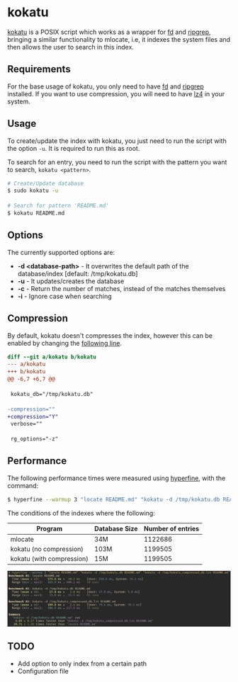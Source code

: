# kokatu

[kokatu](https://translate.google.com/#view=home&op=translate&sl=en&tl=eu&text=locate)
is a POSIX script which works as a wrapper for [fd](https://github.com/sharkdp/fd) and [ripgrep](https://github.com/BurntSushi/ripgrep),
bringing a similar functionality to mlocate, i.e, it indexes the system files and then allows the user to search in this index.

## Requirements

For the base usage of kokatu, you only need to have [fd](https://github.com/sharkdp/fd) and [ripgrep](https://github.com/BurntSushi/ripgrep) installed.
If you want to use compression, you will need to have [lz4](https://github.com/lz4/lz4) in your system.

## Usage

To create/update the index with kokatu, you just need to run the script with the option `-u`.
It is required to run this as root.

To search for an entry, you need to run the script with the pattern you want to search, `kokatu <pattern>`.

```bash
# Create/Update database
$ sudo kokatu -u

# Search for pattern 'README.md'
$ kokatu README.md
```

## Options

The currently supported options are:

- **-d \<database-path\>**  - It overwrites the default path of the database/index [default: /tmp/kokatu.db]
- **-u**                    - It updates/creates the database
- **-c**                    - Return the number of matches, instead of the matches themselves
- **-i**                    - Ignore case when searching

## Compression

By default, kokatu doesn't compresses the index, however this can be enabled by changing the [following line](https://github.com/dedukun/kokatu/blob/master/kokatu#L9).

```diff
diff --git a/kokatu b/kokatu
--- a/kokatu
+++ b/kokatu
@@ -6,7 +6,7 @@

 kokatu_db="/tmp/kokatu.db"

-compression=""
+compression="Y"
 verbose=""

 rg_options="-z"
```

## Performance

The following performance times were measured using [hyperfine](https://github.com/sharkdp/hyperfine), with the command:
```bash
$ hyperfine --warmup 3 "locate README.md" "kokatu -d /tmp/kokatu.db README.md" "kokatu -d /tmp/kokatu_compressed.db.lz4 README.md"
```

The conditions of the indexes where the following:

| Program                   | Database Size | Number of entries |
|---------------------------|---------------|-------------------|
| mlocate                   | 34M           | 1122686           |
| kokatu (no compression)   | 103M          | 1199505           |
| kokatu (with compression) | 15M           | 1199505           |

![](images/performance.png?raw=true)

## TODO

- Add option to only index from a certain path
- Configuration file

